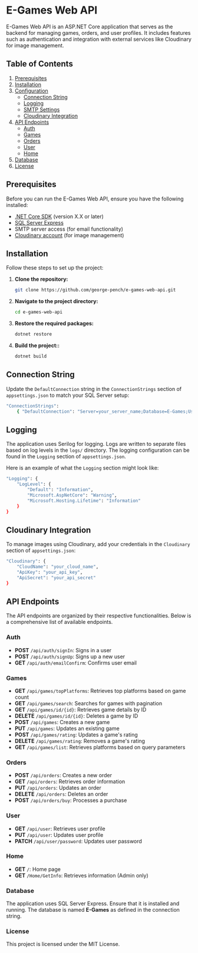 # E-Games Web API

E-Games Web API is an ASP.NET Core application that serves as the backend for managing games, orders, and user profiles. It includes features such as authentication and integration with external services like Cloudinary for image management.

## Table of Contents

1. [Prerequisites](#prerequisites)
2. [Installation](#installation)
3. [Configuration](#configuration)
   - [Connection String](#connection-string)
   - [Logging](#logging)
   - [SMTP Settings](#smtp-settings)
   - [Cloudinary Integration](#cloudinary-integration)
4. [API Endpoints](#api-endpoints)
   - [Auth](#auth)
   - [Games](#games)
   - [Orders](#orders)
   - [User](#user)
   - [Home](#home)
5. [Database](#database)
6. [License](#license)

## Prerequisites

Before you can run the E-Games Web API, ensure you have the following installed:

- [.NET Core SDK](https://dotnet.microsoft.com/download) (version X.X or later)
- [SQL Server Express](https://www.microsoft.com/en-us/sql-server/sql-server-downloads)
- SMTP server access (for email functionality)
- [Cloudinary account](https://cloudinary.com/) (for image management)

## Installation

Follow these steps to set up the project:

1. **Clone the repository:**

   ```bash
   git clone https://github.com/george-pench/e-games-web-api.git

2. **Navigate to the project directory:**

   ```bash
   cd e-games-web-api

3. **Restore the required packages:**

   ```bash
   dotnet restore

4. **Build the project::**
   ```bash
   dotnet build

## Connection String

Update the `DefaultConnection` string in the `ConnectionStrings` section of `appsettings.json` to match your SQL Server setup:

```sh
"ConnectionStrings": 
    { "DefaultConnection": "Server=your_server_name;Database=E-Games;User Id=your_username;Password=your_password;" }
```

## Logging

The application uses Serilog for logging. Logs are written to separate files based on log levels in the `logs/` directory. The logging configuration can be found in the `Logging` section of `appsettings.json`.

Here is an example of what the `Logging` section might look like:

```sh
"Logging": { 
    "LogLevel": { 
        "Default": "Information", 
        "Microsoft.AspNetCore": "Warning", 
        "Microsoft.Hosting.Lifetime": "Information" 
    }
}
```

## Cloudinary Integration

To manage images using Cloudinary, add your credentials in the `Cloudinary` section of `appsettings.json`:

```sh
"Cloudinary": { 
    "CloudName": "your_cloud_name", 
    "ApiKey": "your_api_key", 
    "ApiSecret": "your_api_secret" 
}
```

## API Endpoints

The API endpoints are organized by their respective functionalities. Below is a comprehensive list of available endpoints.

### Auth

- **POST** `/api/auth/signIn`: Signs in a user
- **POST** `/api/auth/signUp`: Signs up a new user
- **GET** `/api/auth/emailConfirm`: Confirms user email

### Games

- **GET** `/api/games/topPlatforms`: Retrieves top platforms based on game count
- **GET** `/api/games/search`: Searches for games with pagination
- **GET** `/api/games/id/{id}`: Retrieves game details by ID
- **DELETE** `/api/games/id/{id}`: Deletes a game by ID
- **POST** `/api/games`: Creates a new game
- **PUT** `/api/games`: Updates an existing game
- **POST** `/api/games/rating`: Updates a game's rating
- **DELETE** `/api/games/rating`: Removes a game's rating
- **GET** `/api/games/list`: Retrieves platforms based on query parameters

### Orders

- **POST** `/api/orders`: Creates a new order
- **GET** `/api/orders`: Retrieves order information
- **PUT** `/api/orders`: Updates an order
- **DELETE** `/api/orders`: Deletes an order
- **POST** `/api/orders/buy`: Processes a purchase

### User

- **GET** `/api/user`: Retrieves user profile
- **PUT** `/api/user`: Updates user profile
- **PATCH** `/api/user/password`: Updates user password

### Home

- **GET** `/`: Home page
- **GET** `/Home/GetInfo`: Retrieves information (Admin only)

### Database

The application uses SQL Server Express. Ensure that it is installed and running. The database is named **E-Games** as defined in the connection string.

### License

This project is licensed under the MIT License.
